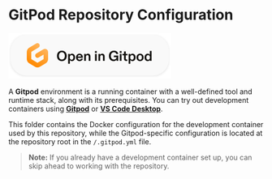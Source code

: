 # GitPod Repository Configuration

[![Open in Gitpod](./assets/badge.svg)](https://gitpod.io/#https://github.com/theaeydr/aws-ssm-with-least-privilege-users-on-ec2s)

A **Gitpod** environment is a running container with a well-defined tool and runtime stack, along with its prerequisites. You can try out development containers using **[Gitpod](https://www.gitpod.io/)** or **[VS Code Desktop](https://www.gitpod.io/docs/references/ides-and-editors/vscode)**.

This folder contains the Docker configuration for the development container used by this repository, while the Gitpod-specific configuration is located at the repository root in the `/.gitpod.yml` file.

> **Note:** If you already have a development container set up, you can skip ahead to working with the repository.
